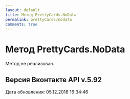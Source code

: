 ```yaml
---
layout: default
title: Метод PrettyCards.NoData
permalink: prettyCards/nodata
comments: true
---
```

# Метод PrettyCards.NoData
Метод не реализован.

## Версия Вконтакте API v.5.92
Дата обновления: 05.12.2018 16:34:46
